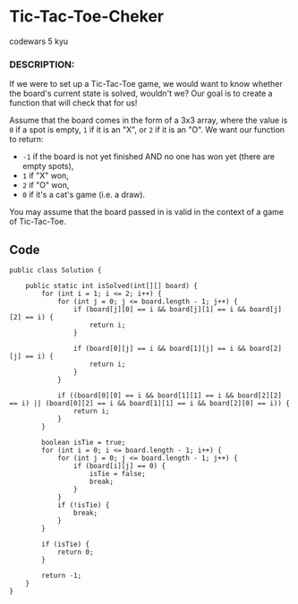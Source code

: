 # Tic-Tac-Toe-Cheker
codewars 5 kyu
### DESCRIPTION:
If we were to set up a Tic-Tac-Toe game, we would want to know whether the board's current state is solved, wouldn't we? Our goal is to create a function that will check that for us!

Assume that the board comes in the form of a 3x3 array, where the value is  `0`  if a spot is empty,  `1`  if it is an "X", or  `2`  if it is an "O".
We want our function to return:

-   `-1`  if the board is not yet finished AND no one has won yet (there are empty spots),
-   `1`  if "X" won,
-   `2`  if "O" won,
-   `0`  if it's a cat's game (i.e. a draw).

You may assume that the board passed in is valid in the context of a game of Tic-Tac-Toe.
## Code
```
public class Solution {

    public static int isSolved(int[][] board) {
        for (int i = 1; i <= 2; i++) {
            for (int j = 0; j <= board.length - 1; j++) {
                if (board[j][0] == i && board[j][1] == i && board[j][2] == i) {
                    return i;
                }

                if (board[0][j] == i && board[1][j] == i && board[2][j] == i) {
                    return i;
                }
            }

            if ((board[0][0] == i && board[1][1] == i && board[2][2] == i) || (board[0][2] == i && board[1][1] == i && board[2][0] == i)) {
                return i;
            }
        }

        boolean isTie = true;
        for (int i = 0; i <= board.length - 1; i++) {
            for (int j = 0; j <= board.length - 1; j++) {
                if (board[i][j] == 0) {
                    isTie = false;
                    break;
                }
            }
            if (!isTie) {
                break;
            }
        }

        if (isTie) {
            return 0;
        }

        return -1;
    }
}
